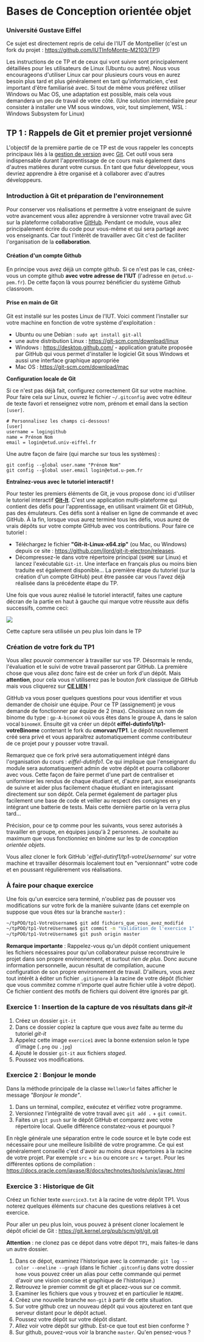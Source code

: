 

# Bases de Conception orientée objet 

### Université Gustave Eiffel

Ce sujet est directement repris de celui de l'IUT de Montpellier (c'est un fork du projet : https://github.com/IUTInfoMontp-M2103/TP1)

Les instructions de ce TP et de ceux qui vont suivre sont principalement détaillées pour les utilisateurs de Linux (Ubuntu ou autre). Nous vous encourageons d'utiliser Linux car pour plusieurs cours vous en aurez besoin plus tard et plus généralement en tant qu'informaticien, c'est important d'être familiarisé avec. 
Si tout de même vous préférez utiliser Windows ou Mac OS, une adaptation est possible, mais cela vous demandera un peu de travail de votre côté.
(Une solution intermédiaire peur consister à installer une VM sous windows, voir, tout simplement, WSL : Windows Subsystem for Linux)

## TP 1 : Rappels de Git et premier projet versionné

L'objectif de la première partie de ce TP est de vous rappeler les concepts principaux liés à la [gestion de version](https://fr.wikipedia.org/wiki/Gestion_de_versions) avec [Git](https://git-scm.com/). Cet outil vous sera indispensable durant l'apprentissage de ce cours mais également dans d'autres matières durant votre cursus. En tant que futur développeur, vous devriez apprendre à être organisé et à collaborer avec d'autres développeurs.

### Introduction à Git et préparation de l'environnement

Pour conserver vos réalisations et permettre à votre enseignant de suivre votre avancement vous allez apprendre à versionner votre travail avec Git sur la plateforme collaborative [GitHub](https://github.com/). Pendant ce module, vous allez principalement écrire du code pour vous-même et qui sera partagé avec vos enseignants. Car tout l'intérêt de travailler avec Git c'est de faciliter l'organisation de la __collaboration__.

#### Création d'un compte Github

En principe vous avez déjà un compte github. Si ce n'est pas le cas, créez-vous un compte github **avec votre adresse de l'IUT** (l'adresse en `@etud.u-pem.fr`). De cette façon là vous pourrez bénéficier du système Github classroom.

#### Prise en main de Git

Git est installé sur les postes Linux de l'IUT. Voici comment l'installer sur votre machine en fonction de votre système d'exploitation :
* Ubuntu ou une Debian : `sudo apt install git-all`
* une autre distribution Linux : https://git-scm.com/download/linux
* Windows : https://desktop.github.com/ - application gratuite proposée par GitHub qui vous permet d'installer le logiciel Git sous Windows et aussi une interface graphique appropriée
* Mac OS : https://git-scm.com/download/mac

**Configuration locale de Git**

Si ce n'est pas déjà fait, configurez correctement Git sur votre machine. Pour faire cela sur Linux, ouvrez le fichier `~/.gitconfig` avec votre éditeur de texte favori et renseignez votre nom, prénom et email dans la section `[user]`.
```
# Personnalisez les champs ci-dessous!
[user]
username = logingithub
name = Prénom Nom
email = login@etud.univ-eiffel.fr
```

Une autre façon de faire (qui marche sur tous les systèmes) :
```
git config --global user.name "Prénom Nom"
git config --global user.email login@etud.u-pem.fr
```

**Entraînez-vous avec le tutoriel interactif !**

Pour tester les premiers éléments de Git, je vous propose donc ici d'utiliser le tutoriel interactif **[Git-It](https://github.com/jlord/git-it-electron)**. 
C'est une application multi-plateforme qui contient des défis pour l'apprentissage, en utilisant vraiment Git et GitHub, pas des émulateurs. Ces défis sont à réaliser en ligne de commande et avec GitHub. À la fin, lorsque vous aurez terminé tous les défis, vous aurez de vrais dépôts sur votre compte GitHub avec vos contributions. Pour faire ce tutoriel :
  * Téléchargez le fichier **"Git-it-Linux-x64.zip"** (ou Mac, ou Windows) depuis ce site : https://github.com/jlord/git-it-electron/releases.
  * Décompressez-le dans votre répertoire principal (`$HOME` sur Linux) et lancez l'exécutable `Git-it`. Une interface en français plus ou moins bien traduite est également disponible... La première étape du tutoriel (sur la création d'un compte GitHub) peut être passée car vous l'avez déjà réalisée dans la précédente étape du TP.

Une fois que vous aurez réalisé le tutoriel interactif, faites une capture décran de la partie en haut à gauche qui marque votre réussite aux défis successifs, comme ceci:

![](ressources/defis_it-git.png)

Cette capture sera utilisée un peu plus loin dans le TP 

### Création de votre fork du TP1
Vous allez pouvoir commencer à travailler sur vos TP. Désormais le rendu, l'évaluation et le suivi de votre travail passeront par GitHub. La première chose que vous allez donc faire est de créer un fork d'un dépôt. Mais **attention**, pour cela vous n'utiliserez pas le bouton _fork_ classique de GitHub mais vous cliquerez sur **[CE LIEN](https://classroom.github.com/g/uovNVG2X)** !

GitHub va vous poser quelques questions pour vous identifier et vous demander de choisir une équipe. Pour ce TP (assignement) je vous demande de fonctionner par équipe de 2 (max). Choisissez un nom de binome du type : `gp-A-binomeX` où vous êtes dans le groupe A, dans le salon vocal `binomeX`.
Ensuite git va créer un dépôt __eiffel-dutinfo1/tp1-votreBinome__ contenant le fork du __cmorvan/TP1__. Le dépôt nouvellement créé sera privé et vous apparaîtrez automatiquement comme contributeur de ce projet pour y pousser votre travail.

Remarquez que ce fork privé sera automatiquement intégré dans l'organisation du cours : _eiffel-dutinfo1_. Ce qui implique que l'enseignant du module sera automatiquement admin de votre dépôt et pourra collaborer avec vous. Cette façon de faire permet d'une part de centraliser et uniformiser les rendus de chaque étudiant et, d'autre part, aux enseignants de suivre et aider plus facilement chaque étudiant en interagissant directement sur son dépôt. Cela permet également de partager plus facilement une base de code et veiller au respect des consignes en y intégrant une batterie de tests. Mais cette dernière partie on la verra plus tard...

Précision, pour ce tp comme pour les suivants, vous serez autorisés à travailler en groupe, en équipes jusqu'à 2 personnes. Je souhaite au maximum que vous fonctionniez en binôme sur les tp de *conception orientée objets*.

Vous allez cloner le fork GitHub '*eiffel-dutinf1/tp1-votreUsername*' sur votre machine et travailler désormais localement tout en "versionnant" votre code et en poussant régulièrement vos réalisations.

### À faire pour chaque exercice 
Une fois qu'un exercice sera terminé, n'oubliez pas de pousser vos modifications sur votre fork de la manière suivante (dans cet exemple on suppose que vous êtes sur la branche `master`) :
```sh
~/tpPOO/tp1-VotreUsername$ git add fichiers_que_vous_avez_modifié
~/tpPOO/tp1-VotreUsername$ git commit -m "Validation de l'exercice 1"
~/tpPOO/tp1-VotreUsername$ git push origin master
```

**Remarque importante** : Rappelez-vous qu'un dépôt contient uniquement les fichiers nécessaires pour qu'un collaborateur puisse reconstruire le projet dans son propre environnement, et surtout _rien de plus_. Donc aucune information personnelle, aucun résultat de compilation, aucune configuration de son propre environnement de travail. D'ailleurs, vous avez tout intérêt à éditer un fichier `.gitignore` à la racine de votre dépôt (fichier que vous commitez comme n'importe quel autre fichier utile à votre dépot). Ce fichier contient des motifs de fichiers qui doivent être ignorés par git.

### Exercice 1 : Insertion de la capture de vos résultats dans *git-it*

1. Créez un dossier `git-it`
1. Dans ce dossier copiez la capture que vous avez faite au terme du tutoriel *git-it*
1. Appelez cette image `exercice1` avec la bonne extension selon le type d'image (`.png` ou `.jpg`)
1. Ajouté le dossier `git-it` aux fichiers _staged_. 
1. Poussez vos modifications.

### Exercice 2 : Bonjour le monde
Dans la méthode principale de la classe `HelloWorld` faites afficher le message _"Bonjour le monde"_.
1. Dans un terminal, compilez, exécutez et vérifiez votre programme.
2. Versionnez l'intégralité de votre travail avec `git add .` + `git commit`.
3. Faites un `git push` sur le dépôt GitHub et comparez avec votre répertoire local. Quelle différence constatez-vous et pourquoi ?

En règle générale une séparation entre le code source et le byte code est nécessaire pour une meilleure lisibilité de votre programme. Ce qui est généralement conseillé c'est d'avoir au moins deux répertoires à la racine de votre projet. Par exemple `src` + `bin` ou encore `src` + `target`. Pour les différentes options de compilation : https://docs.oracle.com/javase/8/docs/technotes/tools/unix/javac.html

### Exercice 3 : Historique de Git
Créez un fichier texte `exercice3.txt` à  la racine de votre dépôt TP1. Vous noterez quelques éléments sur chacune des questions relatives à cet exercice.

Pour aller un peu plus loin, vous pouvez à présent cloner localement le dépôt oficiel de Git : https://git.kernel.org/pub/scm/git/git.git

**Attention** : ne clonez pas ce dépot dans votre dépot `TP1`, mais faites-le dans un autre dossier.

1. Dans ce dépot, examinez l'historique avec la commande: `git log --color --oneline --graph` (dans le fichier `.gitconfig` dans votre dossier `home` vous pouvez créer un alias pour cette commande qui permet d'avoir une vision concise et graphique de l'historique.)
1. Retrouvez le premier commit de git et placez-vous sur ce commit.
1. Examiner les fichiers que vous y trouvez et en particulier le `README`.
1. Créez une nouvelle branche `mon-git` à partir de cette situation. 
1. Sur votre github crez un nouveau dépôt qui vous ajouterez en tant que serveur distant pour le dépôt actuel. 
1. Poussez votre dépôt sur votre dépôt distant. 
1. Allez voir votre dépôt sur github. Est-ce que tout est bien conforme ?
1. Sur github, pouvez-vous voir la branche `master`. Qu'en pensez-vous ?


